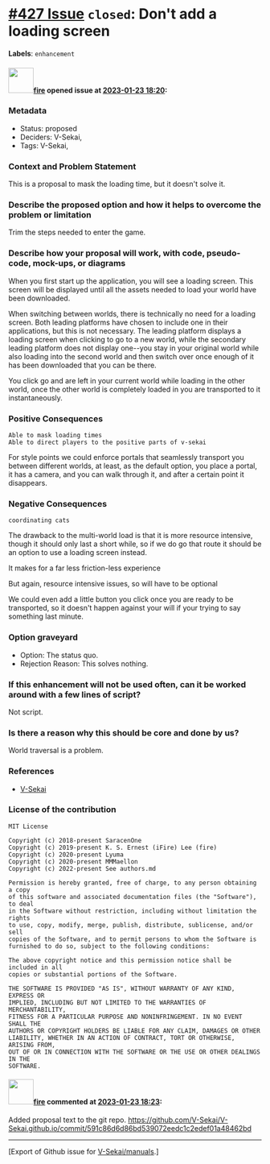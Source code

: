# [\#427 Issue](https://github.com/V-Sekai/manuals/issues/427) `closed`:  Don't add a loading screen
**Labels**: `enhancement`


#### <img src="https://avatars.githubusercontent.com/u/32321?u=c2e06a3d2b49a467aa907e54aa259516440267cc&v=4" width="50">[fire](https://github.com/fire) opened issue at [2023-01-23 18:20](https://github.com/V-Sekai/manuals/issues/427):

### Metadata

- Status: proposed <!-- draft | proposed | rejected | accepted | deprecated | superseded by -->
- Deciders: V-Sekai,
- Tags: V-Sekai,


### Context and Problem Statement

This is a proposal to mask the loading time, but it doesn't solve it.

### Describe the proposed option and how it helps to overcome the problem or limitation

Trim the steps needed to enter the game.

### Describe how your proposal will work, with code, pseudo-code, mock-ups, or diagrams

When you first start up the application, you will see a loading screen. This screen will be displayed until all the assets needed to load your world have been downloaded.

When switching between worlds, there is technically no need for a loading screen. Both leading platforms have chosen to include one in their applications, but this is not necessary. The leading platform displays a loading screen when clicking to go to a new world, while the secondary leading platform does not display one--you stay in your original world while also loading into the second world and then switch over once enough of it has been downloaded that you can be there.

You click go and are left in your current world while loading in the other world, once the other world is completely loaded in you are transported to it instantaneously.

### Positive Consequences

    Able to mask loading times
    Able to direct players to the positive parts of v-sekai

For style points we could enforce portals that seamlessly transport you between different worlds, at least, as the default option, you place a portal, it has a camera, and you can walk through it, and after a certain point it disappears.

### Negative Consequences

    coordinating cats

The drawback to the multi-world load is that it is more resource intensive, though it should only last a short while, so if we do go that route it should be an option to use a loading screen instead.

It makes for a far less friction-less experience

But again, resource intensive issues, so will have to be optional

We could even add a little button you click once you are ready to be transported, so it doesn't happen against your will if your trying to say something last minute.

### Option graveyard

- Option: The status quo. <!-- List the proposed options no longer open for consideration. -->
- Rejection Reason: This solves nothing. <!-- List the reasons for the rejection: (the bad traits) -->


### If this enhancement will not be used often, can it be worked around with a few lines of script?

Not script.

### Is there a reason why this should be core and done by us?

World traversal is a problem.

### References

- [V-Sekai](https://v-sekai.org/)


### License of the contribution

```
MIT License

Copyright (c) 2018-present SaracenOne
Copyright (c) 2019-present K. S. Ernest (iFire) Lee (fire)
Copyright (c) 2020-present Lyuma
Copyright (c) 2020-present MMMaellon
Copyright (c) 2022-present See authors.md

Permission is hereby granted, free of charge, to any person obtaining a copy
of this software and associated documentation files (the "Software"), to deal
in the Software without restriction, including without limitation the rights
to use, copy, modify, merge, publish, distribute, sublicense, and/or sell
copies of the Software, and to permit persons to whom the Software is
furnished to do so, subject to the following conditions:

The above copyright notice and this permission notice shall be included in all
copies or substantial portions of the Software.

THE SOFTWARE IS PROVIDED "AS IS", WITHOUT WARRANTY OF ANY KIND, EXPRESS OR
IMPLIED, INCLUDING BUT NOT LIMITED TO THE WARRANTIES OF MERCHANTABILITY,
FITNESS FOR A PARTICULAR PURPOSE AND NONINFRINGEMENT. IN NO EVENT SHALL THE
AUTHORS OR COPYRIGHT HOLDERS BE LIABLE FOR ANY CLAIM, DAMAGES OR OTHER
LIABILITY, WHETHER IN AN ACTION OF CONTRACT, TORT OR OTHERWISE, ARISING FROM,
OUT OF OR IN CONNECTION WITH THE SOFTWARE OR THE USE OR OTHER DEALINGS IN THE
SOFTWARE.
```


#### <img src="https://avatars.githubusercontent.com/u/32321?u=c2e06a3d2b49a467aa907e54aa259516440267cc&v=4" width="50">[fire](https://github.com/fire) commented at [2023-01-23 18:23](https://github.com/V-Sekai/manuals/issues/427#issuecomment-1400785635):

Added proposal text to the git repo. https://github.com/V-Sekai/V-Sekai.github.io/commit/591c86d6d86bd539072eedc1c2edef01a48462bd


-------------------------------------------------------------------------------



[Export of Github issue for [V-Sekai/manuals](https://github.com/V-Sekai/manuals).]
